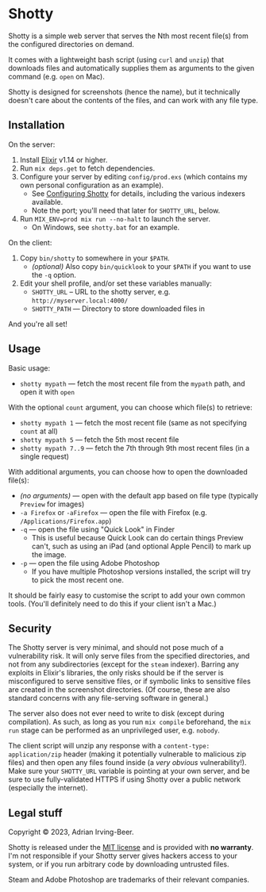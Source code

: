 # Shotty

Shotty is a simple web server that serves the Nth most recent file(s) from the configured directories on demand.

It comes with a lightweight bash script (using `curl` and `unzip`) that downloads files and automatically supplies them as arguments to the given command (e.g. `open` on Mac).

Shotty is designed for screenshots (hence the name), but it technically doesn't care about the contents of the files, and can work with any file type.

## Installation

On the server:

1. Install [Elixir](https://elixir-lang.org/) v1.14 or higher.
2. Run `mix deps.get` to fetch dependencies.
3. Configure your server by editing `config/prod.exs` (which contains my own personal configuration as an example).
    * See [Configuring Shotty](CONFIGURATION.md) for details, including the various indexers available.
    * Note the port; you'll need that later for `SHOTTY_URL`, below.
4. Run `MIX_ENV=prod mix run --no-halt` to launch the server.
    * On Windows, see `shotty.bat` for an example.

On the client:

1. Copy `bin/shotty` to somewhere in your `$PATH`.
    * *(optional)* Also copy `bin/quicklook` to your `$PATH` if you want to use the `-q` option.
2. Edit your shell profile, and/or set these variables manually:
    * `SHOTTY_URL` – URL to the shotty server, e.g. `http://myserver.local:4000/`
    * `SHOTTY_PATH` — Directory to store downloaded files in

And you're all set!

## Usage

Basic usage:

 * `shotty mypath` — fetch the most recent file from the `mypath` path, and open it with `open`

With the optional `count` argument, you can choose which file(s) to retrieve:

 * `shotty mypath 1` — fetch the most recent file (same as not specifying `count` at all)
 * `shotty mypath 5` — fetch the 5th most recent file
 * `shotty mypath 7..9` — fetch the 7th through 9th most recent files (in a single request)

With additional arguments, you can choose how to open the downloaded file(s):

 * *(no arguments)* — open with the default app based on file type (typically `Preview` for images)
 * `-a Firefox` or `-aFirefox` — open the file with Firefox (e.g. `/Applications/Firefox.app`)
 * `-q` — open the file using "Quick Look" in Finder
   * This is useful because Quick Look can do certain things Preview can't, such as using an iPad (and optional Apple Pencil) to mark up the image.
 * `-p` — open the file using Adobe Photoshop
   * If you have multiple Photoshop versions installed, the script will try to pick the most recent one.

It should be fairly easy to customise the script to add your own common tools.  (You'll definitely need to do this if your client isn't a Mac.)

## Security

The Shotty server is very minimal, and should not pose much of a vulnerability risk.  It will only serve files from the specified directories, and not from any subdirectories (except for the `steam` indexer).  Barring any exploits in Elixir's libraries, the only risks should be if the server is misconfigured to serve sensitive files, or if symbolic links to sensitive files are created in the screenshot directories.  (Of course, these are also standard concerns with any file-serving software in general.)

The server also does not ever need to write to disk (except during compilation).  As such, as long as you run `mix compile` beforehand, the `mix run` stage can be performed as an unprivileged user, e.g. `nobody`.

The client script will unzip any response with a `content-type: application/zip` header (making it potentially vulnerable to malicious zip files) and then open any files found inside (a *very obvious* vulnerability!).  Make sure your `SHOTTY_URL` variable is pointing at your own server, and be sure to use fully-validated HTTPS if using Shotty over a public network (especially the internet).

## Legal stuff

Copyright © 2023, Adrian Irving-Beer.

Shotty is released under the [MIT license](LICENSE) and is provided with **no warranty**.  I'm not responsible if your Shotty server gives hackers access to your system, or if you run arbitrary code by downloading untrusted files.

Steam and Adobe Photoshop are trademarks of their relevant companies.
